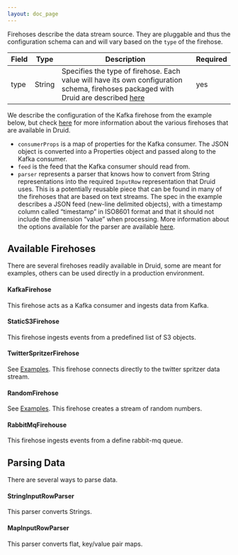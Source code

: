 ```yaml
---
layout: doc_page
---
```

Firehoses describe the data stream source. They are pluggable and thus the configuration schema can and will vary based on the `type` of the firehose.

|Field|Type|Description|Required|
|-----|----|-----------|--------|
|type|String|Specifies the type of firehose. Each value will have its own configuration schema, firehoses packaged with Druid are described [here](https://github.com/metamx/druid/wiki/Firehose#available-firehoses)|yes|

We describe the configuration of the Kafka firehose from the example below, but check [here](https://github.com/metamx/druid/wiki/Firehose#available-firehoses) for more information about the various firehoses that are available in Druid.

-   `consumerProps` is a map of properties for the Kafka consumer. The JSON object is converted into a Properties object and passed along to the Kafka consumer.
-   `feed` is the feed that the Kafka consumer should read from.
-   `parser` represents a parser that knows how to convert from String representations into the required `InputRow` representation that Druid uses. This is a potentially reusable piece that can be found in many of the firehoses that are based on text streams. The spec in the example describes a JSON feed (new-line delimited objects), with a timestamp column called “timestamp” in ISO8601 format and that it should not include the dimension “value” when processing. More information about the options available for the parser are available [here](https://github.com/metamx/druid/wiki/Firehose#parsing-data).

Available Firehoses
-------------------

There are several firehoses readily available in Druid, some are meant for examples, others can be used directly in a production environment.

#### KafkaFirehose

This firehose acts as a Kafka consumer and ingests data from Kafka.

#### StaticS3Firehose

This firehose ingests events from a predefined list of S3 objects.

#### TwitterSpritzerFirehose

See [Examples](Examples.html). This firehose connects directly to the twitter spritzer data stream.

#### RandomFirehose

See [Examples](Examples.html). This firehose creates a stream of random numbers.

#### RabbitMqFirehouse

This firehose ingests events from a define rabbit-mq queue.

Parsing Data
------------

There are several ways to parse data.

#### StringInputRowParser

This parser converts Strings.

#### MapInputRowParser

This parser converts flat, key/value pair maps.
